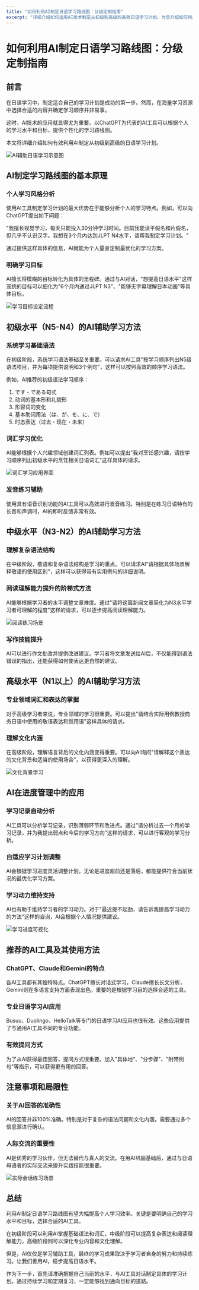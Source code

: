 ```yaml
---
title: "如何利用AI制定日语学习路线图：分级定制指南"
excerpt: "详细介绍如何运用AI技术制定从初级到高级的高效日语学习计划。为您介绍如何利用ChatGPT等AI工具实现个性化优化学习方法。"
---
```


<!-- s1 -->
# 如何利用AI制定日语学习路线图：分级定制指南

<!-- s2 -->
## 前言

<!-- s3 -->
在日语学习中，制定适合自己的学习计划是成功的第一步。然而，在海量学习资源中选择合适的内容并确定学习顺序并非易事。

<!-- s4 -->
这时，AI技术的应用就显得尤为重要。以ChatGPT为代表的AI工具可以根据个人的学习水平和目标，提供个性化的学习路线图。

<!-- s5 -->
本文将详细介绍如何有效利用AI制定从初级到高级的日语学习计划。

<!-- s6 -->
![AI辅助日语学习示意图](/images/blog/006/hero.jpg)

<!-- s7 -->
## AI制定学习路线图的基本原理

<!-- s8 -->
### 个人学习风格分析

<!-- s9 -->
使用AI工具制定学习计划的最大优势在于能够分析个人的学习特点。例如，可以向ChatGPT提出如下问题：

<!-- s10 -->
"我擅长视觉学习，每天只能投入30分钟学习时间。目前我能读平假名和片假名，但几乎不认识汉字。我想在3个月内达到JLPT N4水平，请帮我制定学习计划。"

<!-- s11 -->
通过提供这样具体的信息，AI就能为个人量身定制最优化的学习方案。

<!-- s12 -->
### 明确学习目标

<!-- s13 -->
AI擅长将模糊的目标转化为具体的里程碑。通过与AI对话，"想提高日语水平"这样笼统的目标可以细化为"6个月内通过JLPT N3"、"能够无字幕理解日本动画"等具体目标。

<!-- s14 -->
![学习目标设定流程](/images/blog/006/goal-setting.jpg)

<!-- s15 -->
## 初级水平（N5-N4）的AI辅助学习方法

<!-- s16 -->
### 系统学习基础语法

<!-- s17 -->
在初级阶段，系统学习语法基础至关重要。可以请求AI工具"按学习顺序列出N5级语法项目，并为每项提供说明和3个例句"，这样可以按照高效的顺序学习语法。

<!-- s18 -->
例如，AI推荐的初级语法学习顺序：
1. です・である句式
2. 动词的基本形和礼貌形
3. 形容词的变化
4. 基本助词用法（は、が、を、に、で）
5. 时态表达（过去・现在・未来）

<!-- s19 -->
### 词汇学习优化

<!-- s20 -->
AI能够根据个人兴趣领域创建词汇列表。例如可以提出"我对烹饪感兴趣，请按学习顺序列出初级水平的烹饪相关日语词汇"这样具体的请求。

<!-- s21 -->
![词汇学习应用界面](/images/blog/006/vocabulary-app.jpg)

<!-- s22 -->
### 发音练习辅助

<!-- s23 -->
使用具有语音识别功能的AI工具可以高效进行发音练习。特别是在练习日语特有的长音和声调时，AI的即时反馈非常有效。

<!-- s24 -->
## 中级水平（N3-N2）的AI辅助学习方法

<!-- s25 -->
### 理解复杂语法结构

<!-- s26 -->
在中级阶段，敬语和复杂语法结构是学习的重点。可以请求AI"请根据具体场景解释敬语的使用区别"，这样可以获得带有实用例句的详细说明。

<!-- s27 -->
### 阅读理解能力提升的阶梯式方法

<!-- s28 -->
AI能够根据学习者的水平调整文章难度。通过"请将这篇新闻文章简化为N3水平学习者可理解的程度"这样的请求，可以逐步提高阅读理解能力。

<!-- s29 -->
![阅读练习场景](/images/blog/006/reading-practice.jpg)

<!-- s30 -->
### 写作技能提升

<!-- s31 -->
AI可以进行作文批改并提供改进建议。学习者将文章发送给AI后，不仅能得到语法错误的指出，还能获得如何使表达更自然的建议。

<!-- s32 -->
## 高级水平（N1以上）的AI辅助学习方法

<!-- s33 -->
### 专业领域词汇和表达的掌握

<!-- s34 -->
对于高级学习者来说，专业领域的学习很重要。可以提出"请结合实际用例教授商务日语中使用的敬语表达和惯用语"这样具体的请求。

<!-- s35 -->
### 理解文化内涵

<!-- s36 -->
在高级阶段，理解语言背后的文化内涵变得重要。可以向AI询问"请解释这个表达的文化背景和适当的使用场合"，以获得更深入的理解。

<!-- s37 -->
![文化背景学习](/images/blog/006/cultural-context.jpg)

<!-- s38 -->
## AI在进度管理中的应用

<!-- s39 -->
### 学习记录自动分析

<!-- s40 -->
AI工具可以分析学习记录，识别薄弱环节和改进点。通过"请分析过去一个月的学习记录，并为我提出弱点和今后的学习方向"这样的请求，可以进行客观的学习分析。

<!-- s41 -->
### 自适应学习计划调整

<!-- s42 -->
AI会根据学习进度灵活调整计划。无论是进度超前还是落后，都能提供符合当前状况的最优化学习方案。

<!-- s43 -->
### 学习动力维持支持

<!-- s44 -->
AI也有助于维持学习者的学习动力。对于"最近提不起劲，请告诉我提高学习动力的方法"这样的咨询，AI会根据个人情况提供建议。

<!-- s45 -->
![学习进度可视化](/images/blog/006/progress-tracking.jpg)

<!-- s46 -->
## 推荐的AI工具及其使用方法

<!-- s47 -->
### ChatGPT、Claude和Gemini的特点

<!-- s48 -->
各AI工具都有其独特特点。ChatGPT擅长对话式学习，Claude擅长长文分析，Gemini则在多语言支持方面表现出色。重要的是根据学习目的选择合适的工具。

<!-- s49 -->
### 专业日语学习AI应用

<!-- s50 -->
Busuu、Duolingo、HelloTalk等专门的日语学习AI应用也很有效。这些应用提供了与通用AI工具不同的专业功能。

<!-- s51 -->
### 有效提问方式

<!-- s52 -->
为了从AI获得最佳回答，提问方式很重要。加入"具体地"、"分步骤"、"附带例句"等指示，可以获得更有用的回答。

<!-- s53 -->
## 注意事项和局限性

<!-- s54 -->
### 关于AI回答的准确性

<!-- s55 -->
AI的回答并非100%准确。特别是对于复杂的语法问题和文化内涵，需要通过多个信息源进行确认。

<!-- s56 -->
### 人际交流的重要性

<!-- s57 -->
AI是优秀的学习伙伴，但无法替代与真人的交流。在用AI巩固基础后，通过与日语母语者的实际交流来提升实践技能很重要。

<!-- s58 -->
![实际会话练习场景](/images/blog/006/conversation-practice.jpg)

<!-- s59 -->
## 总结

<!-- s60 -->
利用AI制定日语学习路线图有望大幅提高个人学习效率。关键是要明确自己的学习水平和目标，选择合适的AI工具。

<!-- s61 -->
在初级阶段可以利用AI掌握基础语法和词汇，中级阶段可以提高复杂表达和阅读理解能力，高级阶段则可以深化专业内容和文化理解。

<!-- s62 -->
但是，AI仅仅是学习辅助工具，最终的学习成果取决于学习者自身的努力和持续练习。让我们善用AI，稳步提高日语水平。

<!-- s63 -->
作为下一步，首先请准确把握自己当前的水平，与AI工具对话制定具体的学习计划。通过持续学习和定期复习，一定能够找到通向目标的道路。